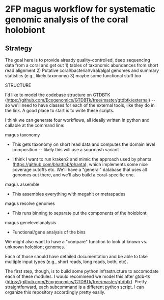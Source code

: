 # 2FP magus workflow for systematic genomic analysis of the coral holobiont

## Strategy

The goal here is to provide already quality-controlled, deep sequencing data from a coral and get out 1) tables of taxonomic abundances from short read alignment 2) Putative coral/bacterial/viral/algal genomes and summary statistics (e.g., likely taxonomy) 3) maybe some functional stuff too

STRUCTURE

I'd like to model the codebase structure on GTDBTK (https://github.com/Ecogenomics/GTDBTk/tree/master/gtdbtk/external) -- so we'll need to have classes for each of the external tools, like they do in the link. A good place to start is to write these scripts.

I think we can generate four workflows, all ideally written in python and callable at the command line:

magus taxonomy
  - This gets taxonomy on short read data and computes the domain level composition -- likely this will use a sourmash variant

  - I think I want to run kraken2 and mimic the approach used by phanta (https://github.com/bhattlab/phanta), which implements some nice coverage cutoffs etc. We'll have a "general" database that uses all genomes out there, and we'll also build a coral-specific one.
  
magus assemble
  - This assembles everything with megahit or metaspades

magus resolve genomes
 - This runs binning to separate out the components of the holobiont

magus genelevelanalysis
 - Functional/gene analysis of the bins

We might also want to have a "compare" function to look at known vs. unknown holobiont genomes. 

Each of those should have detailed documentation and be able to take multiple input types (e.g., short reads, long reads, both, etc).

The first step, though, is to build some python infrastructure to accomodate each of these modules. I would recommend we model this after gtdb-tk (https://github.com/Ecogenomics/GTDBTk/tree/master/gtdbtk). Pretty straightforward, each subcommand is a different python script. I can organize this repository accordingly pretty easily. 
